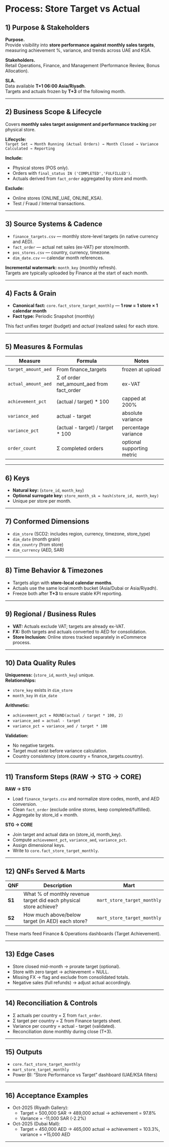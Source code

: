 # Process: Store Target vs Actual

## 1) Purpose & Stakeholders
**Purpose.**  
Provide visibility into **store performance against monthly sales targets**, measuring achievement %, variance, and trends across UAE and KSA.

**Stakeholders.**  
Retail Operations, Finance, and Management (Performance Review, Bonus Allocation).

**SLA.**  
Data available **T+1 06:00 Asia/Riyadh**.  
Targets and actuals frozen by **T+3** of the following month.

---

## 2) Business Scope & Lifecycle
Covers **monthly sales target assignment and performance tracking** per physical store.

**Lifecycle:**  
`Target Set → Month Running (Actual Orders) → Month Closed → Variance Calculated → Reporting`

**Include:**  
- Physical stores (POS only).  
- Orders with `final_status IN ('COMPLETED','FULFILLED')`.  
- Actuals derived from `fact_order` aggregated by store and month.

**Exclude:**  
- Online stores (ONLINE_UAE, ONLINE_KSA).  
- Test / Fraud / Internal transactions.

---

## 3) Source Systems & Cadence
- `finance_targets.csv` — monthly store-level targets (in native currency and AED).  
- `fact_order` — actual net sales (ex-VAT) per store/month.  
- `pos_stores.csv` — country, currency, timezone.  
- `dim_date.csv` — calendar month references.  

**Incremental watermark:** `month_key` (monthly refresh).  
Targets are typically uploaded by Finance at the start of each month.

---

## 4) Facts & Grain
- **Canonical fact:** `core.fact_store_target_monthly` — **1 row = 1 store × 1 calendar month**  
- **Fact type:** Periodic Snapshot (monthly)

This fact unifies *target* (budget) and *actual* (realized sales) for each store.

---

## 5) Measures & Formulas
| Measure | Formula | Notes |
|----------|----------|-------|
| `target_amount_aed` | From finance_targets | frozen at upload |
| `actual_amount_aed` | Σ of order net_amount_aed from fact_order | ex-VAT |
| `achievement_pct` | (actual / target) * 100 | capped at 200% |
| `variance_aed` | actual - target | absolute variance |
| `variance_pct` | (actual - target) / target * 100 | percentage variance |
| `order_count` | Σ completed orders | optional supporting metric |

---

## 6) Keys
- **Natural key:** (`store_id`, `month_key`)  
- **Optional surrogate key:** `store_month_sk = hash(store_id, month_key)`  
- Unique per store per month.

---

## 7) Conformed Dimensions
- `dim_store` (SCD2: includes region, currency, timezone, store_type)  
- `dim_date` (month grain)  
- `dim_country` (from store)  
- `dim_currency` (AED, SAR)

---

## 8) Time Behavior & Timezones
- Targets align with **store-local calendar months**.  
- Actuals use the same local month bucket (Asia/Dubai or Asia/Riyadh).  
- Freeze both after **T+3** to ensure stable KPI reporting.

---

## 9) Regional / Business Rules
- **VAT:** Actuals exclude VAT; targets are already ex-VAT.  
- **FX:** Both targets and actuals converted to AED for consolidation.  
- **Store Inclusion:** Online stores tracked separately in eCommerce process.

---

## 10) Data Quality Rules
**Uniqueness:** (`store_id`, `month_key`) unique.  
**Relationships:**  
- `store_key` exists in `dim_store`  
- `month_key` in `dim_date`  

**Arithmetic:**  
- `achievement_pct = ROUND(actual / target * 100, 2)`  
- `variance_aed = actual - target`  
- `variance_pct = variance_aed / target * 100`

**Validation:**  
- No negative targets.  
- Target must exist before variance calculation.  
- Country consistency (store.country = finance_targets.country).

---

## 11) Transform Steps (RAW → STG → CORE)
**RAW → STG**
- Load `finance_targets.csv` and normalize store codes, month, and AED conversion.
- Clean `fact_order` (exclude online stores, keep completed/fulfilled).
- Aggregate by store_id × month.

**STG → CORE**
- Join target and actual data on (store_id, month_key).  
- Compute `achievement_pct`, `variance_aed`, `variance_pct`.  
- Assign dimensional keys.  
- Write to `core.fact_store_target_monthly`.

---

## 12) QNFs Served & Marts
| QNF | Description | Mart |
|------|--------------|------|
| **S1** | What % of monthly revenue target did each physical store achieve? | `mart_store_target_monthly` |
| **S2** | How much above/below target (in AED) each store? | `mart_store_target_monthly` |

These marts feed Finance & Operations dashboards (Target Achievement).

---

## 13) Edge Cases
- Store closed mid-month → prorate target (optional).  
- Store with zero target → achievement = NULL.  
- Missing FX → flag and exclude from consolidated totals.  
- Negative sales (full refunds) → adjust actual accordingly.

---

## 14) Reconciliation & Controls
- Σ actuals per country = Σ from `fact_order`.  
- Σ target per country = Σ from Finance targets sheet.  
- Variance per country = actual - target (validated).  
- Reconciliation done monthly during close (T+3).

---

## 15) Outputs
- `core.fact_store_target_monthly`  
- `mart_store_target_monthly`  
- Power BI: “Store Performance vs Target” dashboard (UAE/KSA filters)

---

## 16) Acceptance Examples
- Oct-2025 (Riyadh Gallery):  
  - Target = 500,000 SAR → 489,000 actual → achievement = 97.8%  
  - Variance = -11,000 SAR (-2.2%)  
- Oct-2025 (Dubai Mall):  
  - Target = 450,000 AED → 465,000 actual → achievement = 103.3%, variance = +15,000 AED

---